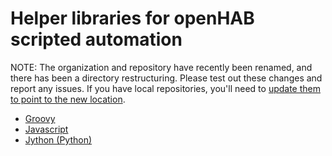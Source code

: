 # Helper libraries for openHAB scripted automation

NOTE: The organization and repository have recently been renamed, and there has been a directory restructuring. Please test out these changes and report any issues. If you have local repositories, you'll need to [update them to point to the new location](https://help.github.com/en/articles/changing-a-remotes-url).

- [Groovy](Groovy/README.md)
- [Javascript](Javascript/README.md)
- [Jython (Python)](Python/README.md)
